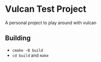 # Vulcan Test Project
A personal project to play around with vulcan

## Building
- `cmake -B build`
- `cd build` and `make`
